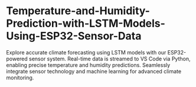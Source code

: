 # Temperature-and-Humidity-Prediction-with-LSTM-Models-Using-ESP32-Sensor-Data
Explore accurate climate forecasting using LSTM models with our ESP32-powered sensor system. Real-time data is streamed to VS Code via Python, enabling precise temperature and humidity predictions. Seamlessly integrate sensor technology and machine learning for advanced climate monitoring.
